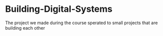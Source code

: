 # Building-Digital-Systems
The project we made during the course sperated to small projects that are building each other
